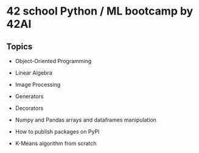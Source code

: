 # 42 school Python / ML bootcamp by 42AI

## Topics

* Object-Oriented Programming

* Linear Algebra

* Image Processing

* Generators

* Decorators

* Numpy and Pandas arrays and dataframes manipulation

* How to publish packages on PyPi

* K-Means algorithm from scratch